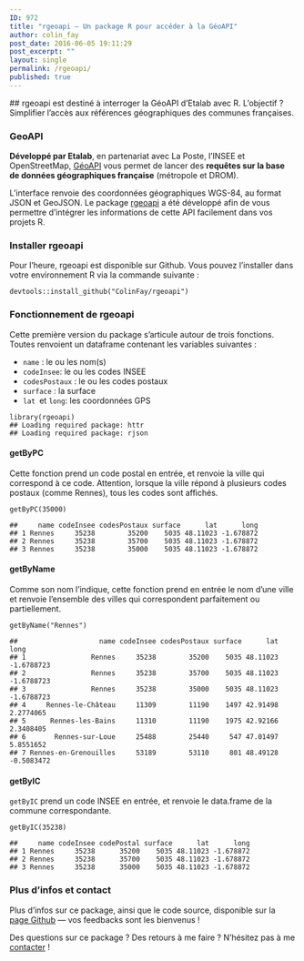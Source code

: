 ```yaml
---
ID: 972
title: "rgeoapi — Un package R pour accéder à la GéoAPI"
author: colin_fay
post_date: 2016-06-05 19:11:29
post_excerpt: ""
layout: single
permalink: /rgeoapi/
published: true
---
```

<div id="destine-a-interroger-la-geoapi-detalab.-lobjectif-simplifier-lacces-a-la-reference-geographique-des-communes-francaises." class="section level2">
## rgeoapi est destiné à interroger la GéoAPI d’Etalab avec R. L’objectif ? Simplifier l’accès aux références géographiques des communes françaises.
<!--more-->

### GeoAPI
__Développé par Etalab__, en partenariat avec La Poste, l’INSEE et OpenStreetMap, <a href="https://api.beta.gouv.fr/api/geoapi.html">GéoAPI</a> vous permet de lancer des __requêtes sur la base de données géographiques française__ (métropole et DROM).

L’interface renvoie des coordonnées géographiques WGS-84, au format JSON et GeoJSON. Le package <a href="https://github.com/ColinFay/rgeoapi">rgeoapi</a> a été développé afin de vous permettre d’intégrer les informations de cette API facilement dans vos projets R.

### Installer rgeoapi
Pour l’heure, rgeoapi est disponible sur Github. Vous pouvez l’installer dans votre environnement R via la commande suivante :
```{r} 
devtools::install_github("ColinFay/rgeoapi")
```
### Fonctionnement de rgeoapi
Cette première version du package s’articule autour de trois fonctions. Toutes renvoient un dataframe contenant les variables suivantes :

- `name` : le ou les nom(s)
- `codeInsee`: le ou les codes INSEE
- `codesPostaux` : le ou les codes postaux
- `surface` : la surface
- `lat `et `long`: les coordonnées GPS
```{r} 
library(rgeoapi)
## Loading required package: httr
## Loading required package: rjson
```
#### getByPC
Cette fonction prend un code postal en entrée, et renvoie la ville qui correspond à ce code. Attention, lorsque la ville répond à plusieurs codes postaux (comme Rennes), tous les codes sont affichés.
```{r} 
getByPC(35000)
```
```{r} 
##     name codeInsee codesPostaux surface      lat      long
## 1 Rennes     35238        35200    5035 48.11023 -1.678872
## 2 Rennes     35238        35700    5035 48.11023 -1.678872
## 3 Rennes     35238        35000    5035 48.11023 -1.678872
```
#### getByName
Comme son nom l’indique, cette fonction prend en entrée le nom d’une ville et renvoie l’ensemble des villes qui correspondent parfaitement ou partiellement.
```{r} 
getByName("Rennes")
```
```{r} 
##                    name codeInsee codesPostaux surface      lat       long
## 1                Rennes     35238        35200    5035 48.11023 -1.6788723
## 2                Rennes     35238        35700    5035 48.11023 -1.6788723
## 3                Rennes     35238        35000    5035 48.11023 -1.6788723
## 4     Rennes-le-Château     11309        11190    1497 42.91498  2.2774065
## 5      Rennes-les-Bains     11310        11190    1975 42.92166  2.3408405
## 6       Rennes-sur-Loue     25488        25440     547 47.01497  5.8551652
## 7 Rennes-en-Grenouilles     53189        53110     801 48.49128 -0.5083472
```
#### getByIC

`getByIC` prend un code INSEE en entrée, et renvoie le data.frame de la commune correspondante.
```{r} 
getByIC(35238)
```
```{r} 
##     name codeInsee codePostal surface      lat      long
## 1 Rennes     35238      35200    5035 48.11023 -1.678872
## 2 Rennes     35238      35700    5035 48.11023 -1.678872
## 3 Rennes     35238      35000    5035 48.11023 -1.678872
```
### Plus d’infos et contact
Plus d’infos sur ce package, ainsi que le code source, disponible sur la <a href="https://github.com/ColinFay/rgeoapi">page Github</a> — vos feedbacks sont les bienvenus !

Des questions sur ce package ? Des retours à me faire ? N’hésitez pas à me <a href="mailto:contact@colinfay.me">contacter</a> !

</div>
</div>
&nbsp;

